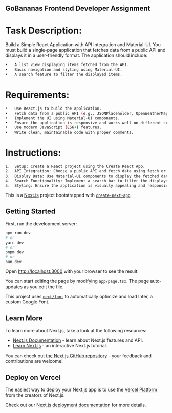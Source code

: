 ## GoBananas Frontend Developer Assignment

# Task Description:
Build a Simple React Application with API Integration and Material-UI.
You must build a single-page application that fetches data from a public API and displays it in a user-friendly format. The application should include:

```bash
•	A list view displaying items fetched from the API.
•	Basic navigation and styling using Material-UI.
•	A search feature to filter the displayed items.
```

# Requirements:
```bash
•	Use React.js to build the application.
•	Fetch data from a public API (e.g., JSONPlaceholder, OpenWeatherMap, or any other public API).
•	Implement the UI using Material-UI components.
•	Ensure the application is responsive and works well on different screen sizes.
•	Use modern JavaScript (ES6+) features.
•	Write clean, maintainable code with proper comments.
```

# Instructions:
```bash
1.	Setup: Create a React project using the Create React App.
2.	API Integration: Choose a public API and fetch data using fetch or axios.
3.	Display Data: Use Material-UI components to display the fetched data in a table or list.
4.	Search Functionality: Implement a search bar to filter the displayed items based on user input.
5.	Styling: Ensure the application is visually appealing and responsive.
```





This is a [Next.js](https://nextjs.org/) project bootstrapped with [`create-next-app`](https://github.com/vercel/next.js/tree/canary/packages/create-next-app).

## Getting Started

First, run the development server:

```bash
npm run dev
# or
yarn dev
# or
pnpm dev
# or
bun dev
```

Open [http://localhost:3000](http://localhost:3000) with your browser to see the result.

You can start editing the page by modifying `app/page.tsx`. The page auto-updates as you edit the file.

This project uses [`next/font`](https://nextjs.org/docs/basic-features/font-optimization) to automatically optimize and load Inter, a custom Google Font.

## Learn More

To learn more about Next.js, take a look at the following resources:

- [Next.js Documentation](https://nextjs.org/docs) - learn about Next.js features and API.
- [Learn Next.js](https://nextjs.org/learn) - an interactive Next.js tutorial.

You can check out [the Next.js GitHub repository](https://github.com/vercel/next.js/) - your feedback and contributions are welcome!

## Deploy on Vercel

The easiest way to deploy your Next.js app is to use the [Vercel Platform](https://vercel.com/new?utm_medium=default-template&filter=next.js&utm_source=create-next-app&utm_campaign=create-next-app-readme) from the creators of Next.js.

Check out our [Next.js deployment documentation](https://nextjs.org/docs/deployment) for more details.
